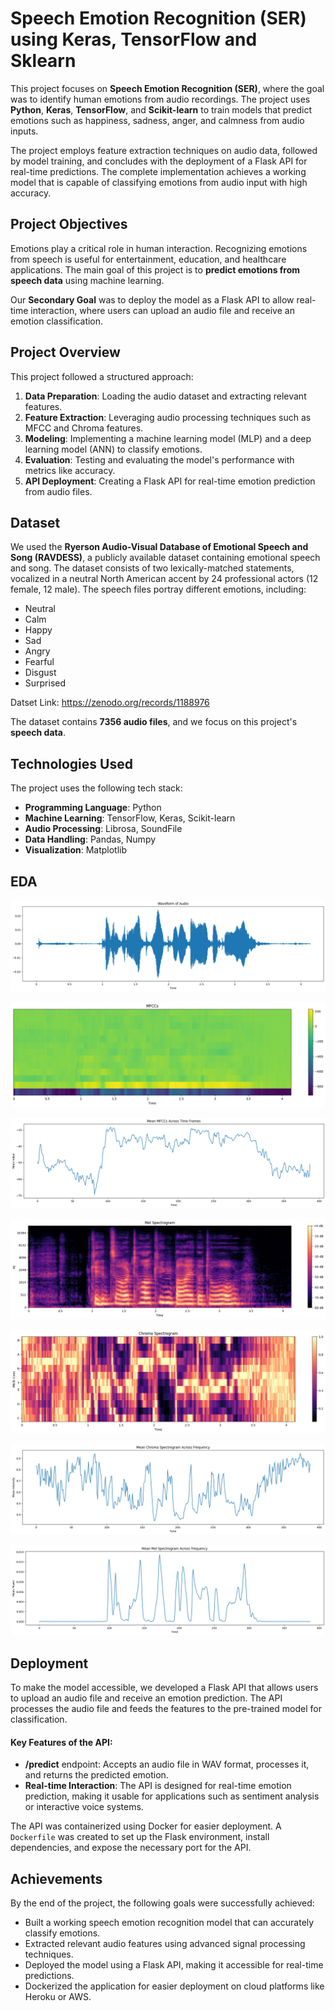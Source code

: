 # Speech Emotion Recognition (SER) using Keras, TensorFlow and Sklearn

This project focuses on **Speech Emotion Recognition (SER)**, where the goal was to identify human emotions from audio recordings. The project uses **Python**, **Keras**, **TensorFlow**, and **Scikit-learn** to train models that predict emotions such as happiness, sadness, anger, and calmness from audio inputs.

The project employs feature extraction techniques on audio data, followed by model training, and concludes with the deployment of a Flask API for real-time predictions. The complete implementation achieves a working model that is capable of classifying emotions from audio input with high accuracy.


## Project Objectives

Emotions play a critical role in human interaction. Recognizing emotions from speech is useful for entertainment, education, and healthcare applications. The main goal of this project is to **predict emotions from speech data** using machine learning.

Our **Secondary Goal** was to deploy the model as a Flask API to allow real-time interaction, where users can upload an audio file and receive an emotion classification.

## Project Overview

This project followed a structured approach:
1. **Data Preparation**: Loading the audio dataset and extracting relevant features.
2. **Feature Extraction**: Leveraging audio processing techniques such as MFCC and Chroma features.
3. **Modeling**: Implementing a machine learning model (MLP) and a deep learning model (ANN) to classify emotions.
4. **Evaluation**: Testing and evaluating the model's performance with metrics like accuracy.
5. **API Deployment**: Creating a Flask API for real-time emotion prediction from audio files.

## Dataset

We used the **Ryerson Audio-Visual Database of Emotional Speech and Song (RAVDESS)**, a publicly available dataset containing emotional speech and song. The dataset consists of two lexically-matched statements,  vocalized in a neutral North American accent by 24 professional actors (12 female, 12 male). The speech files portray different emotions, including:
- Neutral
- Calm
- Happy
- Sad
- Angry
- Fearful
- Disgust
- Surprised

Datset Link: https://zenodo.org/records/1188976

The dataset contains **7356 audio files**, and we focus on this project's **speech data**.

## Technologies Used

The project uses the following tech stack:
- **Programming Language**: Python
- **Machine Learning**: TensorFlow, Keras, Scikit-learn
- **Audio Processing**: Librosa, SoundFile
- **Data Handling**: Pandas, Numpy
- **Visualization**: Matplotlib

## EDA

![Waveform](assets/Waveform.png)

![MFCCs](assets/MFCCs.png)

![MFCCs](assets/mean_MFCCs.png)

![Chroma Spectogram](assets/Mel_Spectogram.png)

![Chroma Spectogram](assets/Chroma_Spectogram.png)

![Spectogram](assets/Mean_Chroma_Spectogram_freq.png)

![Spectogram](assets/Mean_mel_Spectogram_freq.png)


## Deployment

To make the model accessible, we developed a Flask API that allows users to upload an audio file and receive an emotion prediction. The API processes the audio file and feeds the features to the pre-trained model for classification.

#### Key Features of the API:
- **/predict** endpoint: Accepts an audio file in WAV format, processes it, and returns the predicted emotion.
- **Real-time Interaction**: The API is designed for real-time emotion prediction, making it usable for applications such as sentiment analysis or interactive voice systems.

The API was containerized using Docker for easier deployment. A `Dockerfile` was created to set up the Flask environment, install dependencies, and expose the necessary port for the API.

## Achievements
By the end of the project, the following goals were successfully achieved:
- Built a working speech emotion recognition model that can accurately classify emotions.
- Extracted relevant audio features using advanced signal processing techniques.
- Deployed the model using a Flask API, making it accessible for real-time predictions.
- Dockerized the application for easier deployment on cloud platforms like Heroku or AWS.
